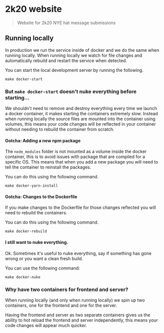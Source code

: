 # 2k20 website

> Website for 2k20 NYE hat message submissions

## Running locally

In production we run the service inside of docker and we do the same when running locally. When running locally we watch for file changes and automatically rebuild and restart the service when detected.

You can start the local development server by running the following.

```
make docker-start
```

### But `make docker-start` doesn't nuke everything before starting...

We shouldn't need to remove and destroy everything every time we launch a docker container, it makes starting the containers extremely slow. Instead when running locally the source files are mounted into the container using volumes, this means your code changes will be reflected in your container without needing to rebuild the container from scratch.

#### Gotcha: Adding a new npm package

The `node_modules` folder is not mounted as a volume inside the docker container, this is to avoid issues with package that are compiled for a specific OS. This means that when you add a new package you will need to tell the container to reinstall the packages.

You can do this using the following command.

```
make docker-yarn-install
```

#### Gotcha: Changes to the Dockerfile

If you make changes to the Dockerfile for those changes reflected you will need to rebuild the containers.

You can do this using the following command.

```
make docker-rebuild
```

#### I still want to nuke everything.

Ok. Sometimes it's useful to nuke everything, say if something has gone wrong or you want a clean fresh build.

You can use the following command:

```
make docker-nuke
```

### Why have two containers for frontend and server?

When running locally (and only when running locally) we spin up two containers, one for the frontend and one for the server.

Having the frontend and server as two separate containers gives us the ability to hot reload the frontend and server independently, this means your code changes will appear much quicker.
